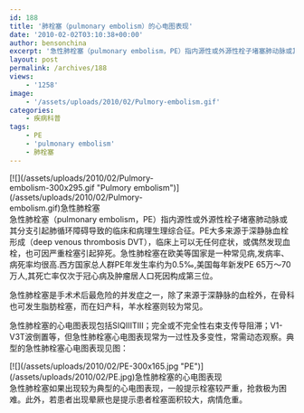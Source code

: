 ```yaml
---
id: 188
title: '肺栓塞（pulmonary embolism）的心电图表现'
date: '2010-02-02T03:10:38+00:00'
author: bensonchina
excerpt: '急性肺栓塞（pulmonary embolism，PE）指内源性或外源性栓子堵塞肺动脉或其分支引起肺循环障碍导致的临床和病理生理综合征。PE大多来源于深静脉血栓形成（deep venous thrombosis，DVT），临床上可以无任何症状，或偶然发现血栓，也可因严重栓塞引起猝死。急性肺栓塞在欧美等国家是一种常见病,发病率、病死率均很高.西方国家总人群PE年发生率约为0.5‰,美国每年新发PE 65万～70万人,其死亡率仅次于冠心病及肿瘤居人口死因构成第三位。'
layout: post
permalink: /archives/188
views:
    - '1258'
image:
    - '/assets/uploads/2010/02/Pulmory-embolism.gif'
categories:
    - 疾病科普
tags:
    - PE
    - 'pulmonary embolism'
    - 肺栓塞
---
```


<div class="wp-caption alignright" id="attachment_190" style="width: 310px">[![](/assets/uploads/2010/02/Pulmory-embolism-300x295.gif "Pulmory embolism")](/assets/uploads/2010/02/Pulmory-embolism.gif)急性肺栓塞

</div>急性<span>肺栓塞（pulmonary embolism，PE）指内源性或外源性栓子堵塞肺动脉或其分支引起肺循环障碍导致的临床和病理生理综合征。PE大多来源于深静脉血栓形成（deep venous thrombosis DVT），临床上可以无任何症状，或偶然发现血栓，也可因严重栓塞引起猝死。急性肺栓塞在欧美等国家是一种常见病,发病率、病死率均很高.西方国家总人群PE年发生率约为0.5‰,美国每年新发PE 65万～70万人,其死亡率仅次于冠心病及肿瘤居人口死因构成第三位。</span>

<span>急性肺栓塞是手术术后最危险的并发症之一，除了来源于深静脉的血栓外，在骨科也可发生脂肪栓塞，而在妇产科，羊水栓塞则较为常见。  
</span>

<span>急性肺栓塞的心电图表现包括</span>SIQⅢTⅢ；完全或不完全性右束支传导阻滞；V1-V3T波倒置等，但急性肺栓塞心电图表现常为一过性及多变性，常需动态观察。典型的急性肺栓塞心电图表现见图：

<div class="wp-caption aligncenter" id="attachment_189" style="width: 424px">[![](/assets/uploads/2010/02/PE-300x165.jpg "PE")](/assets/uploads/2010/02/PE.jpg)急性肺栓塞的心电图表现

</div>急性肺栓塞如果出现较为典型的心电图表现，一般提示栓塞较严重，抢救极为困难。此外，若患者出现晕厥也是提示患者栓塞面积较大，病情危重。
